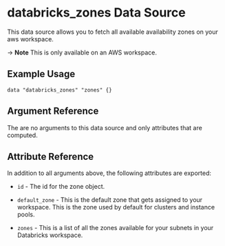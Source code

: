 # databricks_zones Data Source

This data source allows you to fetch all available availability zones on your aws workspace.

-> **Note** This is only available on an AWS workspace. 

## Example Usage

```hcl
data "databricks_zones" "zones" {}
```
## Argument Reference

The are no arguments to this data source and only attributes that are computed.

## Attribute Reference

In addition to all arguments above, the following attributes are exported:

* `id` - The id for the zone object.

* `default_zone` - This is the default zone that gets assigned to your workspace. This is the zone used by default for clusters and instance pools.

* `zones` - This is a list of all the zones available for your subnets in your Databricks workspace.
